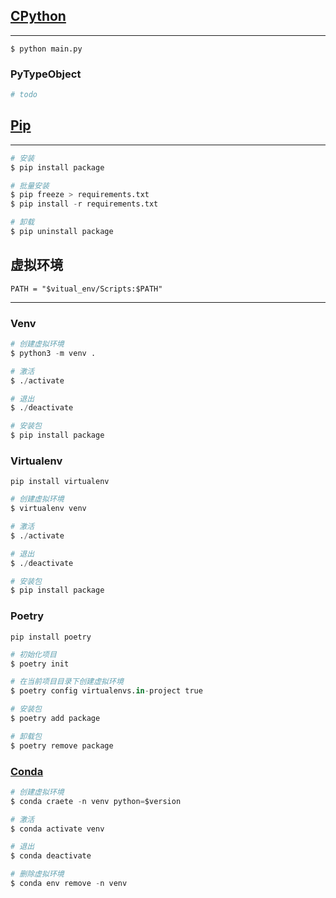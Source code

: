 ## **[CPython](https://www.python.org)**
---
```
$ python main.py
```

### **PyTypeObject**
```python
# todo
```

## **[Pip](https://pypi.org)** 
---
```python
# 安装
$ pip install package

# 批量安装
$ pip freeze > requirements.txt
$ pip install -r requirements.txt

# 卸载
$ pip uninstall package
```

## **虚拟环境**
```
PATH = "$vitual_env/Scripts:$PATH"
```
---
### **Venv**
```python
# 创建虚拟环境
$ python3 -m venv .

# 激活
$ ./activate

# 退出
$ ./deactivate

# 安装包
$ pip install package
```

### **Virtualenv**
`pip install virtualenv`
```python
# 创建虚拟环境
$ virtualenv venv

# 激活
$ ./activate

# 退出
$ ./deactivate

# 安装包
$ pip install package
```

### **Poetry**
`pip install poetry`
```python
# 初始化项目
$ poetry init

# 在当前项目目录下创建虚拟环境
$ poetry config virtualenvs.in-project true

# 安装包
$ poetry add package

# 卸载包
$ poetry remove package
```

### **[Conda](https://docs.conda.io/projects/miniconda/en/latest/)**
```python
# 创建虚拟环境
$ conda craete -n venv python=$version

# 激活
$ conda activate venv

# 退出
$ conda deactivate

# 删除虚拟环境
$ conda env remove -n venv
```